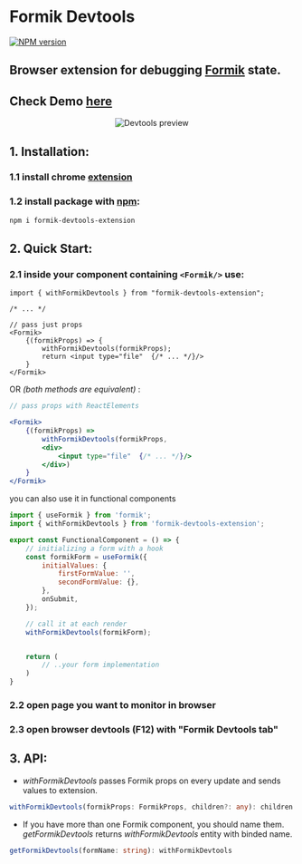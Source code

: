 # Formik Devtools

[![NPM version](https://badgen.net/npm/v/formik-devtools-extension)](https://www.npmjs.com/package/formik-devtools-extension)

## Browser extension for debugging [Formik](https://github.com/formium/formik) state.

## Check Demo [here](https://petrenkovitaliy.github.io/)

<p align="center">
  <img src="https://raw.github.com/petrenkoVitaliy/formik-devtools/master/.github/images/screen.png" alt="Devtools preview"/>
</p>

## 1. Installation:

### 1.1 install chrome [extension](https://chrome.google.com/webstore/detail/formik-devtools/dadeefbkfcpaeacnafgceahcpjlfmmjj?hl=en)

### 1.2 install package with [npm](https://www.npmjs.com/package/formik-devtools-extension):

```bash
npm i formik-devtools-extension
```

## 2. Quick Start:

### 2.1 inside your component containing `<Formik/>` use:

```tsx
import { withFormikDevtools } from "formik-devtools-extension";

/* ... */

// pass just props
<Formik>
    {(formikProps) => {
        withFormikDevtools(formikProps);
        return <input type="file"  {/* ... */}/>
    }
</Formik>
```

OR _(both methods are equivalent)_ :

```jsx
// pass props with ReactElements

<Formik>
    {(formikProps) =>
        withFormikDevtools(formikProps,
        <div>
            <input type="file"  {/* ... */}/>
        </div>)
    }
</Formik>
```

you can also use it in functional components

```jsx
import { useFormik } from 'formik';
import { withFormikDevtools } from 'formik-devtools-extension';

export const FunctionalComponent = () => {
    // initializing a form with a hook
    const formikForm = useFormik({
        initialValues: {
            firstFormValue: '',
            secondFormValue: {},
        },
        onSubmit,
    });

    // call it at each render
    withFormikDevtools(formikForm);


    return (
        // ..your form implementation
    )
}

```

### 2.2 open page you want to monitor in browser

### 2.3 open browser devtools (F12) with **"Formik Devtools tab"**

## 3. API:

-   _withFormikDevtools_ passes Formik props on every update and sends values to extension.

```ts
withFormikDevtools(formikProps: FormikProps, children?: any): children | undefined
```

-   If you have more than one Formik component, you should name them. _getFormikDevtools_ returns _withFormikDevtools_ entity with binded name.

```ts
getFormikDevtools(formName: string): withFormikDevtools
```

